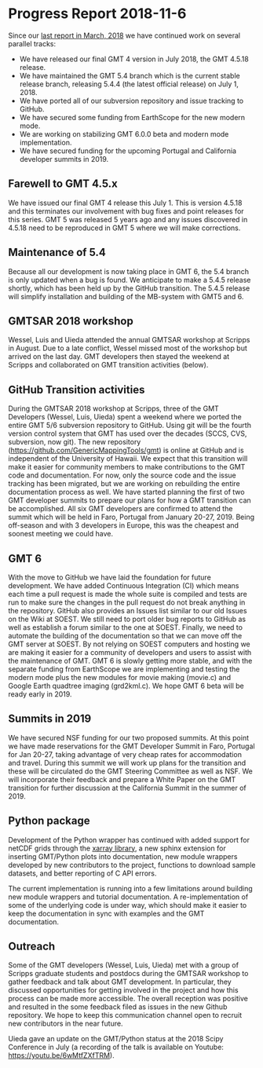 # Progress Report 2018-11-6

Since our [last report in March, 2018](2018-03.md) we have continued work on several
parallel tracks:

* We have released our final GMT 4 version in July 2018, the GMT 4.5.18 release.
* We have maintained the GMT 5.4 branch which is the current stable release branch,
  releasing 5.4.4 (the latest official release) on July 1, 2018.
* We have ported all of our subversion repository and issue tracking to GitHub.
* We have secured some funding from EarthScope for the new modern mode.
* We are working on stabilizing GMT 6.0.0 beta and modern mode implementation.
* We have secured funding for the upcoming Portugal and California developer summits in 2019.

## Farewell to GMT 4.5.x

We have issued our final GMT 4 release this July 1.  This is version 4.5.18 and this
terminates our involvement with bug fixes and point releases for this series.  GMT 5
was released 5 years ago and any issues discovered in 4.5.18 need to be reproduced
in GMT 5 where we will make corrections.

## Maintenance of 5.4

Because all our development is now taking place in GMT 6, the 5.4 branch is only
updated when a bug is found.  We anticipate to make a 5.4.5 release shortly, which
has been held up by the GitHub transition. The 5.4.5 release will simplify
installation and building of the MB-system with GMT5 and 6.

## GMTSAR 2018 workshop

Wessel, Luis and Uieda attended the annual GMTSAR workshop at Scripps in August.
Due to a late conflict, Wessel missed most of the workshop but arrived on the
last day.  GMT developers then stayed the weekend at Scripps and collaborated
on GMT transition activities (below).

## GitHub Transition activities

During the GMTSAR 2018 workshop at Scripps, three of the GMT Developers (Wessel,
Luis, Uieda) spent a weekend where we ported the entire GMT 5/6 subversion
repository to GitHub. Using git will be the fourth version control system that
GMT has used over the decades (SCCS, CVS, subversion, now git).  The new
repository (https://github.com/GenericMappingTools/gmt) is online at GitHub and
is independent of the University of Hawaii. We expect that this transition will make it
easier for community members to make contributions to the GMT code and documentation.
For now, only the source code and the issue tracking has been migrated, but we are
working on rebuilding the entire documentation process as well.  We have started
planning the first of two GMT developer summits to prepare our plans for how a GMT
transition can be accomplished. All six GMT developers are confirmed to attend the
summit which will be held in Faro, Portugal from January 20-27, 2019.  Being off-season
and with 3 developers in Europe, this was the cheapest and soonest meeting we could
have.

## GMT 6

With the move to GitHub we have laid the foundation for future development.
We have added Continuous Integration (CI) which means each time a pull request
is made the whole suite is compiled and tests are run to make sure the changes
in the pull request do not break anything in the repository.  GitHub also provides
an Issues list similar to our old Issues on the Wiki at SOEST.  We still need to
port older bug reports to GitHub as well as establish a forum similar to the one
at SOEST.  Finally, we need to automate the building of the documentation so that
we can move off the GMT server at SOEST.  By not relying on SOEST computers and
hosting we are making it easier for a community of developers and users to assist
with the maintenance of GMT.
GMT 6 is slowly getting more stable, and with the separate funding from EarthScope
we are implementing and testing the modern mode plus the new modules for movie
making (movie.c) and Google Earth quadtree imaging (grd2kml.c).  We hope GMT 6 beta
will be ready early in 2019.

## Summits in 2019

We have secured NSF funding for our two proposed summits.  At this point we have
made reservations for the GMT Developer Summit in Faro, Portugal for Jan 20-27,
taking advantage of very cheap rates for accommodation and travel.  During this
summit we will work up plans for the transition and these will be circulated do
the GMT Steering Committee as well as NSF.  We will incorporate their feedback
and prepare a White Paper on the GMT transition for further discussion at the
California Summit in the summer of 2019.

## Python package

Development of the Python wrapper has continued with added support for netCDF grids
through the [xarray library](http://xarray.pydata.org/), a new sphinx extension for
inserting GMT/Python plots into documentation, new module wrappers developed by new
contributors to the project, functions to download sample datasets, and better reporting
of C API errors.

The current implementation is running into a few limitations around building new module
wrappers and tutorial documentation. A re-implementation of some of the underlying code
is under way, which should make it easier to keep the documentation in sync with
examples and the GMT documentation.

## Outreach

Some of the GMT developers (Wessel, Luis, Uieda) met with a group of Scripps graduate
students and postdocs during the GMTSAR workshop to gather feedback and talk about GMT
development. In particular, they discussed opportunities for getting involved in the
project and how this process can be made more accessible. The overall reception was
positive and resulted in the some feedback filed as issues in the new Github repository.
We hope to keep this communication channel open to recruit new contributors in the near
future.

Uieda gave an update on the GMT/Python status at the 2018 Scipy Conference in July (a
recording of the talk is available on Youtube: https://youtu.be/6wMtfZXfTRM).
